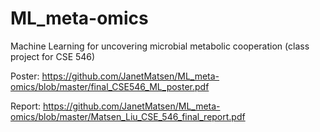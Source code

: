 # ML_meta-omics
Machine Learning for uncovering microbial metabolic cooperation (class project for CSE 546)

Poster: https://github.com/JanetMatsen/ML_meta-omics/blob/master/final_CSE546_ML_poster.pdf

Report: https://github.com/JanetMatsen/ML_meta-omics/blob/master/Matsen_Liu_CSE_546_final_report.pdf
